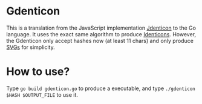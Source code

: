 # Gdenticon

This is a translation from the JavaScript implementation [Jdenticon](www.jdenticon.com) to the Go language. It uses the exact same algorithm to produce [Identicons](https://en.wikipedia.org/wiki/Identicon). However, the Gdenticon only accept hashes now (at least 11 chars) and only produce [SVGs](https://en.wikipedia.org/wiki/Scalable_Vector_Graphics) for simplicity.

# How to use?

Type `go build gdenticon.go` to produce a executable, and type `./gdenticon $HASH $OUTPUT_FILE` to use it.
